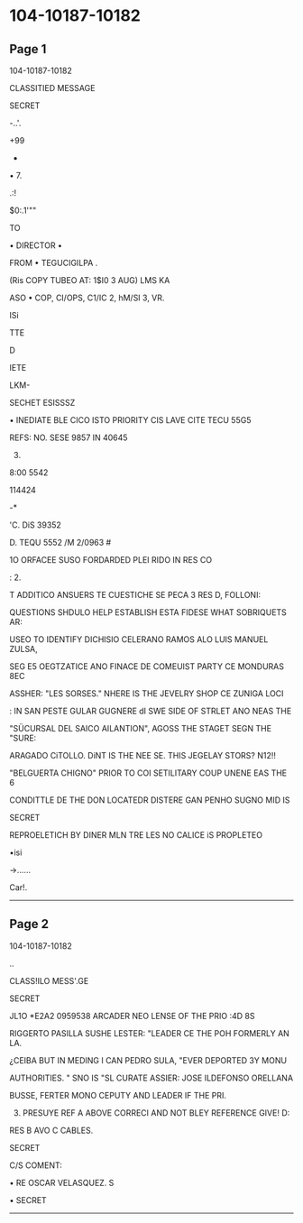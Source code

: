 # 104-10187-10182

## Page 1

104-10187-10182

CLASSITIED MESSAGE

SECRET

-..'.

+99

-

• 7.

.:!

$0:.1'""

TO

• DIRECTOR •

FROM • TEGUCIGILPA .

(Ris COPY TUBEO AT: 1$I0 3 AUG) LMS KA

ASO • COP, CI/OPS, C1/IC 2, hM/SI 3, VR.

ISi

TTE

D

IETE

LKM-

SECHET ESISSSZ

• INEDIATE BLE CICO ISTO PRIORITY CIS LAVE CITE TECU 55G5

REFS: NO. SESE 9857 IN 40645

3.

8:00 5542

114424

-*

'C. DiS 39352

D. TEQU 5552 /M 2/0963 #

1O ORFACEE SUSO FORDARDED PLEI RIDO IN RES CO

: 2.

T ADDITICO ANSUERS TE CUESTICHE SE PECA 3 RES D, FOLLONI:

QUESTIONS SHDULO HELP ESTABLISH ESTA FIDESE WHAT SOBRIQUETS AR:

USEO TO IDENTIFY DICHISIO CELERANO RAMOS ALO LUIS MANUEL ZULSA,

SEG E5 OEGTZATICE ANO FINACE DE COMEUIST PARTY CE MONDURAS 8EC

ASSHER: "LES SORSES." NHERE IS THE JEVELRY SHOP CE ZUNIGA LOCI

: IN SAN PESTE GULAR GUGNERE dI SWE SIDE OF STRLET ANO NEAS THE

"SÜCURSAL DEL SAICO AILANTION", AGOSS THE STAGET SEGN THE "SURE:

ARAGADO CiTOLLO. DiNT IS THE NEE SE. THIS JEGELAY STORS? N12!!

"BELGUERTA CHIGNO" PRIOR TO COI SETILITARY COUP UNENE EAS THE 6

CONDITTLE DE THE DON LOCATEDR DISTERE GAN PENHO SUGNO MID IS

SECRET

REPROELETICH BY DINER MLN TRE LES NO CALICE iS PROPLETEO

•isi

→......

Car!.

---

## Page 2

104-10187-10182

..

CLASS!ILO MESS'.GE

SECRET

JL1O *E2A2 0959538 ARCADER NEO LENSE OF THE PRIO :4D 8S

RIGGERTO PASILLA SUSHE LESTER: "LEADER CE THE POH FORMERLY AN LA.

¿CEIBA BUT IN MEDING I CAN PEDRO SULA, "EVER DEPORTED 3Y MONU

AUTHORITIES. " SNO IS "SL CURATE ASSIER: JOSE ILDEFONSO ORELLANA

BUSSE, FERTER MONO CEPUTY AND LEADER IF THE PRI.

3. PRESUYE REF A ABOVE CORRECI AND NOT BLEY REFERENCE GIVE! D:

RES B AVO C CABLES.

SECRET

C/S COMENT:

• RE OSCAR VELASQUEZ. S

• SECRET

---

